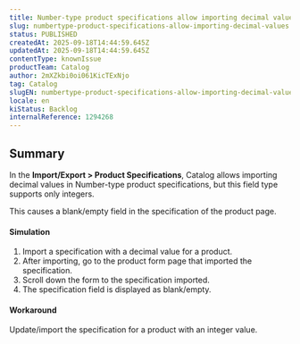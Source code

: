 ```yaml
---
title: Number-type product specifications allow importing decimal values
slug: numbertype-product-specifications-allow-importing-decimal-values
status: PUBLISHED
createdAt: 2025-09-18T14:44:59.645Z
updatedAt: 2025-09-18T14:44:59.645Z
contentType: knownIssue
productTeam: Catalog
author: 2mXZkbi0oi061KicTExNjo
tag: Catalog
slugEN: numbertype-product-specifications-allow-importing-decimal-values
locale: en
kiStatus: Backlog
internalReference: 1294268
---
```


## Summary


In the **Import/Export > Product Specifications**, Catalog allows importing decimal values in Number-type product specifications, but this field type supports only integers.

This causes a blank/empty field in the specification of the product page.


#### Simulation


1. Import a specification with a decimal value for a product.
2. After importing, go to the product form page that imported the specification.
3. Scroll down the form to the specification imported.
4. The specification field is displayed as blank/empty.


#### Workaround


Update/import the specification for a product with an integer value.



